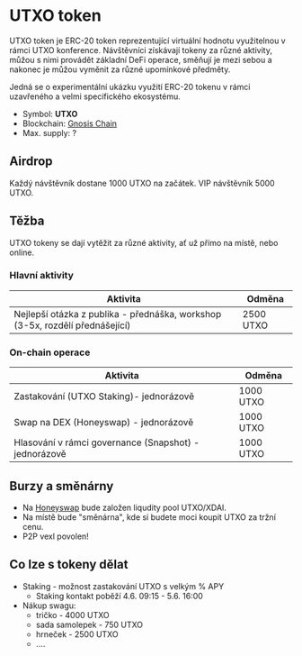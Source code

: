 # UTXO token

UTXO token je ERC-20 token reprezentující virtuální hodnotu využitelnou v rámci UTXO konference. Návštěvníci získávají tokeny za různé aktivity, můžou s nimi provádět základní DeFi operace, směňují je mezi sebou a nakonec je můžou vyměnit za různé upomínkové předměty.

Jedná se o experimentální ukázku využití ERC-20 tokenu v rámci uzavřeného a velmi specifického ekosystému.

* Symbol: **UTXO**
* Blockchain: [Gnosis Chain](https://www.xdaichain.com)
* Max. supply: ?

## Airdrop

Každý návštěvník dostane 1000 UTXO na začátek. VIP návštěvník 5000 UTXO.

## Těžba

UTXO tokeny se dají vytěžit za různé aktivity, ať už přímo na místě, nebo online.

### Hlavní aktivity

| Aktivita                                                                      | Odměna    |
| ----------------------------------------------------------------------------- | --------- |
| Nejlepší otázka z publika - přednáška, workshop (3-5x, rozdělí přednášející)  | 2500 UTXO |

### On-chain operace

| Aktivita                                              | Odměna    |
| ----------------------------------------------------- | --------- |
| Zastakování (UTXO Staking)- jednorázově               | 1000 UTXO |
| Swap na DEX (Honeyswap) - jednorázově                 | 1000 UTXO |
| Hlasování v rámci governance (Snapshot) - jednorázově | 1000 UTXO |

## Burzy a směnárny

* Na [Honeyswap](https://honeyswap.org) bude založen liqudity pool UTXO/XDAI.
* Na místě bude "směnárna", kde si budete moci koupit UTXO za tržní cenu.
* P2P vexl povolen!

## Co lze s tokeny dělat

* Staking - možnost zastakování UTXO s velkým % APY
  * Staking kontakt poběží 4.6. 09:15 - 5.6. 16:00
* Nákup swagu:
  * tričko - 4000 UTXO
  * sada samolepek - 750 UTXO
  * hrneček - 2500 UTXO
  * ....
